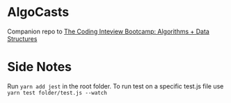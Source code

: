 # AlgoCasts

Companion repo to [The Coding Inteview Bootcamp: Algorithms + Data Structures](https://www.udemy.com/course/coding-interview-bootcamp-algorithms-and-data-structure/)

# Side Notes

Run `yarn add jest` in the root folder. 
To run test on a specific test.js file use `yarn test folder/test.js --watch`
